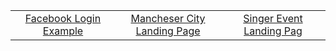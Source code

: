 <table>
<tbody>
  <tr>
<td align="center" width="20%">
<a href="https://github.com/Mishka-Sakhelashvili/React__FacebookLogin">Facebook Login Example</a> 
</td>

<td align="center" width="20%">
<a href="https://github.com/Mishka-Sakhelashvili/React__Manchester">Mancheser City Landing Page</a>
</td>

<td align="center" width="20%">
<a href="https://github.com/Mishka-Sakhelashvili/React__Dimash__LandingPage">Singer Event Landing Pag</a>
</td>
</tr>


</tbody>
</table>


 

